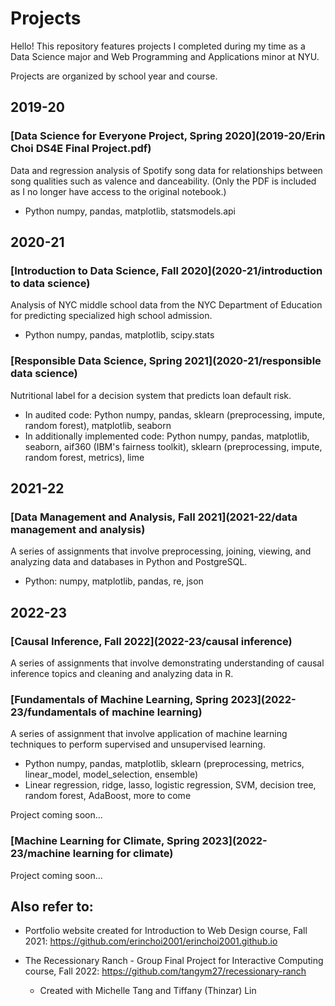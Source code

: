 # Projects
Hello! This repository features projects I completed during my time as a Data Science major and Web Programming and Applications minor at NYU.

Projects are organized by school year and course.

## 2019-20
### [Data Science for Everyone Project, Spring 2020](2019-20/Erin Choi DS4E Final Project.pdf)
Data and regression analysis of Spotify song data for relationships between song qualities such as valence and danceability. (Only the PDF is included as I no longer have access to the original notebook.)
* Python numpy, pandas, matplotlib, statsmodels.api

## 2020-21
### [Introduction to Data Science, Fall 2020](2020-21/introduction to data science)
Analysis of NYC middle school data from the NYC Department of Education for predicting specialized high school admission.
* Python numpy, pandas, matplotlib, scipy.stats

### [Responsible Data Science, Spring 2021](2020-21/responsible data science)
Nutritional label for a decision system that predicts loan default risk. 
* In audited code: Python numpy, pandas, sklearn (preprocessing, impute, random forest), matplotlib, seaborn
* In additionally implemented code: Python numpy, pandas, matplotlib, seaborn, aif360 (IBM's fairness toolkit), sklearn (preprocessing, impute, random forest, metrics), lime

## 2021-22
### [Data Management and Analysis, Fall 2021](2021-22/data management and analysis)
A series of assignments that involve preprocessing, joining, viewing, and analyzing data and databases in Python and PostgreSQL.
* Python: numpy, matplotlib, pandas, re, json

## 2022-23
### [Causal Inference, Fall 2022](2022-23/causal inference)
A series of assignments that involve demonstrating understanding of causal inference topics and cleaning and analyzing data in R.

### [Fundamentals of Machine Learning, Spring 2023](2022-23/fundamentals of machine learning)
A series of assignment that involve application of machine learning techniques to perform supervised and unsupervised learning.
* Python numpy, pandas, matplotlib, sklearn (preprocessing, metrics, linear_model, model_selection, ensemble)
* Linear regression, ridge, lasso, logistic regression, SVM, decision tree, random forest, AdaBoost, more to come

Project coming soon...

### [Machine Learning for Climate, Spring 2023](2022-23/machine learning for climate)
Project coming soon...

## Also refer to: 
* Portfolio website created for Introduction to Web Design course, Fall 2021: https://github.com/erinchoi2001/erinchoi2001.github.io

* The Recessionary Ranch - Group Final Project for Interactive Computing course, Fall 2022: https://github.com/tangym27/recessionary-ranch
  * Created with Michelle Tang and Tiffany (Thinzar) Lin
